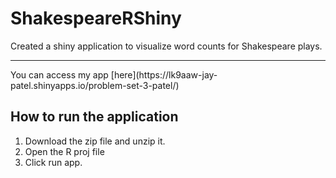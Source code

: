 # ShakespeareRShiny
Created a shiny application to visualize word counts for Shakespeare plays.
<hr>
You can access my app [here](https://lk9aaw-jay-patel.shinyapps.io/problem-set-3-patel/)

## How to run the application
1. Download the zip file and unzip it.
2. Open the R proj file
3. Click run app.


